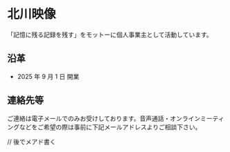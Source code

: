 # 北川映像

「記憶に残る記録を残す」をモットーに個人事業主として活動しています。

## 沿革

- 2025 年 9 月 1 日 開業

## 連絡先等

ご連絡は電子メールでのみお受けしております。音声通話・オンラインミーティングなどをご希望の際は事前に下記メールアドレスよりご相談下さい。

// 後でメアド書く
